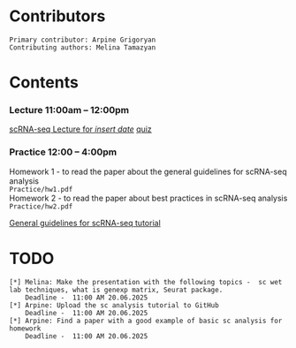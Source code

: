   # Contributors
    Primary contributor: Arpine Grigoryan
    Contributing authors: Melina Tamazyan
  # Contents  
  ### Lecture 11:00am – 12:00pm
  [scRNA-seq Lecture for _insert date_](https://docs.google.com/presentation/d/1y9dZdsu_vii38DSJbjHd1iSOuKEdmrO-/edit?usp=share_link&ouid=108169334741774870734&rtpof=true&sd=true)
  [quiz](https://www.mentimeter.com/app/presentation/alkweigcfgxsvpukrcy8ii5z58v8j1y7/edit?question=kwmkxznzc2s7)
### Practice 12:00 – 4:00pm
Homework 1 - to read the paper about the general guidelines for scRNA-seq analysis \
 ``` Practice/hw1.pdf  ``` \
Homework 2 - to read the paper about best practices in scRNA-seq analysis \
``` Practice/hw2.pdf ``` 

[General guidelines for scRNA-seq tutorial](https://www.google.com/url?sa=t&source=web&rct=j&opi=89978449&url=https://satijalab.org/seurat/articles/pbmc3k_tutorial.html&ved=2ahUKEwiDvbTo5P-NAxWh7QIHHbXzI78QFnoECBUQAQ&usg=AOvVaw0IdDAx5dVzTG_RBzez-R1T)
    
  # TODO
    [*] Melina: Make the presentation with the following topics -  sc wet lab techniques, what is genexp matrix, Seurat package. 
        Deadline -  11:00 AM 20.06.2025
    [*] Arpine: Upload the sc analysis tutorial to GitHub 
        Deadline -  11:00 AM 20.06.2025
    [*] Arpine: Find a paper with a good example of basic sc analysis for homework
        Deadline -  11:00 AM 20.06.2025
